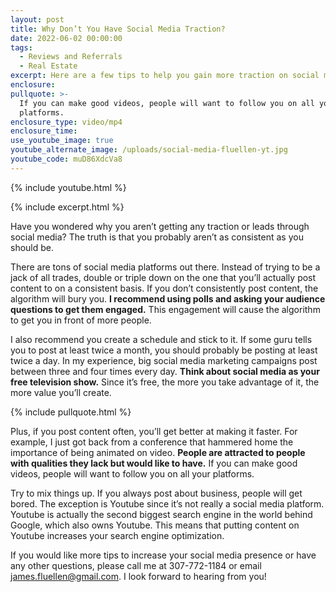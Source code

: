 ```yaml
---
layout: post
title: Why Don’t You Have Social Media Traction?
date: 2022-06-02 00:00:00
tags:
  - Reviews and Referrals
  - Real Estate
excerpt: Here are a few tips to help you gain more traction on social media.
enclosure:
pullquote: >-
  If you can make good videos, people will want to follow you on all your
  platforms.
enclosure_type: video/mp4
enclosure_time:
use_youtube_image: true
youtube_alternate_image: /uploads/social-media-fluellen-yt.jpg
youtube_code: muD86XdcVa8
---
```

{% include youtube.html %}

{% include excerpt.html %}

Have you wondered why you aren’t getting any traction or leads through social media? The truth is that you probably aren’t as consistent as you should be.&nbsp;

There are tons of social media platforms out there. Instead of trying to be a jack of all trades, double or triple down on the one that you’ll actually post content to on a consistent basis. If you don’t consistently post content, the algorithm will bury you. **I recommend using polls and asking your audience questions to get them engaged.** This engagement will cause the algorithm to get you in front of more people.

I also recommend you create a schedule and stick to it. If some guru tells you to post at least twice a month, you should probably be posting at least twice a day. In my experience, big social media marketing campaigns post between three and four times every day. **Think about social media as your free television show.** Since it’s free, the more you take advantage of it, the more value you’ll create.&nbsp;

{% include pullquote.html %}

Plus, if you post content often, you’ll get better at making it faster. For example, I just got back from a conference that hammered home the importance of being animated on video. **People are attracted to people with qualities they lack but would like to have.** If you can make good videos, people will want to follow you on all your platforms.&nbsp;

Try to mix things up. If you always post about business, people will get bored. The exception is Youtube since it’s not really a social media platform. Youtube is actually the second biggest search engine in the world behind Google, which also owns Youtube. This means that putting content on Youtube increases your search engine optimization.&nbsp;

If you would like more tips to increase your social media presence or have any other questions, please call me at 307-772-1184 or email [james.fluellen@gmail.com](mailto:james.fluellen@gmail.com). I look forward to hearing from you\!

